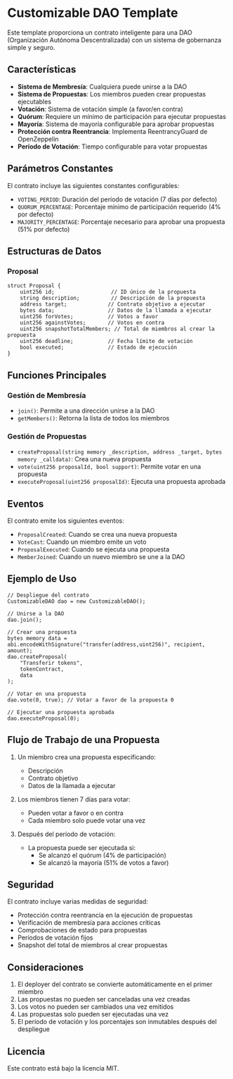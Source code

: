 # Customizable DAO Template

Este template proporciona un contrato inteligente para una DAO (Organización Autónoma Descentralizada) con un sistema de gobernanza simple y seguro.

## Características

- **Sistema de Membresía**: Cualquiera puede unirse a la DAO
- **Sistema de Propuestas**: Los miembros pueden crear propuestas ejecutables
- **Votación**: Sistema de votación simple (a favor/en contra)
- **Quórum**: Requiere un mínimo de participación para ejecutar propuestas
- **Mayoría**: Sistema de mayoría configurable para aprobar propuestas
- **Protección contra Reentrancia**: Implementa ReentrancyGuard de OpenZeppelin
- **Período de Votación**: Tiempo configurable para votar propuestas

## Parámetros Constantes

El contrato incluye las siguientes constantes configurables:

- `VOTING_PERIOD`: Duración del período de votación (7 días por defecto)
- `QUORUM_PERCENTAGE`: Porcentaje mínimo de participación requerido (4% por defecto)
- `MAJORITY_PERCENTAGE`: Porcentaje necesario para aprobar una propuesta (51% por defecto)

## Estructuras de Datos

### Proposal
```solidity
struct Proposal {
    uint256 id;                  // ID único de la propuesta
    string description;          // Descripción de la propuesta
    address target;             // Contrato objetivo a ejecutar
    bytes data;                 // Datos de la llamada a ejecutar
    uint256 forVotes;           // Votos a favor
    uint256 againstVotes;       // Votos en contra
    uint256 snapshotTotalMembers; // Total de miembros al crear la propuesta
    uint256 deadline;           // Fecha límite de votación
    bool executed;              // Estado de ejecución
}
```

## Funciones Principales

### Gestión de Membresía
- `join()`: Permite a una dirección unirse a la DAO
- `getMembers()`: Retorna la lista de todos los miembros

### Gestión de Propuestas
- `createProposal(string memory _description, address _target, bytes memory _calldata)`: Crea una nueva propuesta
- `vote(uint256 proposalId, bool support)`: Permite votar en una propuesta
- `executeProposal(uint256 proposalId)`: Ejecuta una propuesta aprobada

## Eventos

El contrato emite los siguientes eventos:

- `ProposalCreated`: Cuando se crea una nueva propuesta
- `VoteCast`: Cuando un miembro emite un voto
- `ProposalExecuted`: Cuando se ejecuta una propuesta
- `MemberJoined`: Cuando un nuevo miembro se une a la DAO

## Ejemplo de Uso

```solidity
// Despliegue del contrato
CustomizableDAO dao = new CustomizableDAO();

// Unirse a la DAO
dao.join();

// Crear una propuesta
bytes memory data = abi.encodeWithSignature("transfer(address,uint256)", recipient, amount);
dao.createProposal(
    "Transferir tokens",
    tokenContract,
    data
);

// Votar en una propuesta
dao.vote(0, true); // Votar a favor de la propuesta 0

// Ejecutar una propuesta aprobada
dao.executeProposal(0);
```

## Flujo de Trabajo de una Propuesta

1. Un miembro crea una propuesta especificando:
   - Descripción
   - Contrato objetivo
   - Datos de la llamada a ejecutar

2. Los miembros tienen 7 días para votar:
   - Pueden votar a favor o en contra
   - Cada miembro solo puede votar una vez

3. Después del período de votación:
   - La propuesta puede ser ejecutada si:
     - Se alcanzó el quórum (4% de participación)
     - Se alcanzó la mayoría (51% de votos a favor)

## Seguridad

El contrato incluye varias medidas de seguridad:

- Protección contra reentrancia en la ejecución de propuestas
- Verificación de membresía para acciones críticas
- Comprobaciones de estado para propuestas
- Períodos de votación fijos
- Snapshot del total de miembros al crear propuestas

## Consideraciones

1. El deployer del contrato se convierte automáticamente en el primer miembro
2. Las propuestas no pueden ser canceladas una vez creadas
3. Los votos no pueden ser cambiados una vez emitidos
4. Las propuestas solo pueden ser ejecutadas una vez
5. El período de votación y los porcentajes son inmutables después del despliegue

## Licencia

Este contrato está bajo la licencia MIT. 